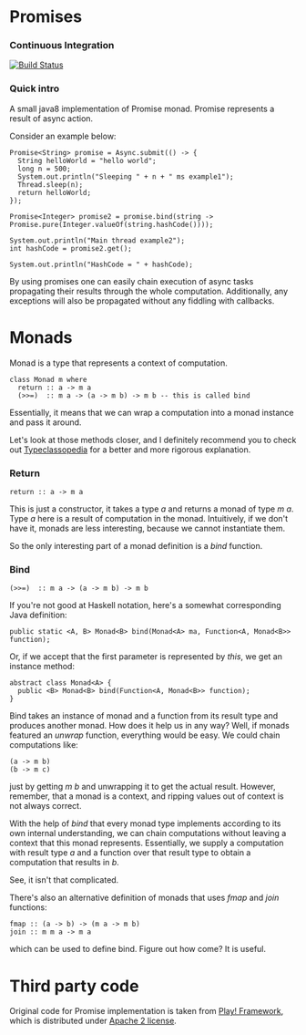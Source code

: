 Promises
========

### Continuous Integration
[![Build Status](https://travis-ci.org/shelajev/promises.png)](https://travis-ci.org/shelajev/promises)

### Quick intro

A small java8 implementation of Promise monad. Promise represents a result of async action.

Consider an example below:

    Promise<String> promise = Async.submit(() -> {
      String helloWorld = "hello world";
      long n = 500;
      System.out.println("Sleeping " + n + " ms example1");
      Thread.sleep(n);
      return helloWorld;
    });

    Promise<Integer> promise2 = promise.bind(string -> Promise.pure(Integer.valueOf(string.hashCode())));

    System.out.println("Main thread example2");
    int hashCode = promise2.get();

    System.out.println("HashCode = " + hashCode);

By using promises one can easily chain execution of async tasks propagating their results through the whole computation.
Additionally, any exceptions will also be propagated without any fiddling with callbacks.


Monads
======

Monad is a type that represents a context of computation.

    class Monad m where
      return :: a -> m a
      (>>=)  :: m a -> (a -> m b) -> m b -- this is called bind

Essentially, it means that we can wrap a computation into a monad instance and pass it around.

Let's look at those methods closer, and I definitely recommend you to check
out [Typeclassopedia](http://www.haskell.org/haskellwiki/Typeclassopedia) for a better and more rigorous explanation.

### Return

    return :: a -> m a

This is just a constructor, it takes a type *a* and returns a monad of type *m a*.
Type *a* here is a result of computation in the monad.
Intuitively, if we don't have it, monads are less interesting, because we cannot instantiate them.

So the only interesting part of a monad definition is a *bind* function.

### Bind

    (>>=)  :: m a -> (a -> m b) -> m b

If you're not good at Haskell notation, here's a somewhat corresponding Java definition:

    public static <A, B> Monad<B> bind(Monad<A> ma, Function<A, Monad<B>> function);

Or, if we accept that the first parameter is represented by *this*, we get an instance method:

    abstract class Monad<A> {
      public <B> Monad<B> bind(Function<A, Monad<B>> function);
    }

Bind takes an instance of monad and a function from its result type and produces another monad.
How does it help us in any way? Well, if monads featured an *unwrap* function, everything would be easy.
We could chain computations like:

    (a -> m b)
    (b -> m c)

just by getting *m b* and unwrapping it to get the actual result. However, remember, that a monad is a context, and ripping values out of context is not always correct.

With the help of *bind* that every monad type implements according to its own internal understanding, we can chain computations without leaving a context that this monad represents.
Essentially, we supply a computation with result type *a* and a function over that result type to obtain a computation that results in *b*.

See, it isn't that complicated.

There's also an alternative definition of monads that uses *fmap* and *join* functions:

    fmap :: (a -> b) -> (m a -> m b)
    join :: m m a -> m a

which can be used to define bind. Figure out how come? It is useful.


Third party code
================

Original code for Promise implementation is taken from [Play! Framework](https://github.com/playframework/play1), which is distributed under [Apache 2 license](http://www.apache.org/licenses/LICENSE-2.0.html). 

